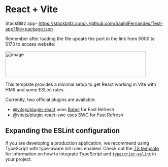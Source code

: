 
# React + Vite
StackBlitz app- https://stackblitz.com/~/github.com/SaahilFernandes/Test-app?file=package.json


Remember after loading the file update the port in the link from 5000 to 5173 to access website:

<img width="442" height="82" alt="image" src="https://github.com/user-attachments/assets/86d9ed6a-39c1-4362-a4a8-ba45f4d47387" />

This template provides a minimal setup to get React working in Vite with HMR and some ESLint rules.

Currently, two official plugins are available:

- [@vitejs/plugin-react](https://github.com/vitejs/vite-plugin-react/blob/main/packages/plugin-react) uses [Babel](https://babeljs.io/) for Fast Refresh
- [@vitejs/plugin-react-swc](https://github.com/vitejs/vite-plugin-react/blob/main/packages/plugin-react-swc) uses [SWC](https://swc.rs/) for Fast Refresh

## Expanding the ESLint configuration

If you are developing a production application, we recommend using TypeScript with type-aware lint rules enabled. Check out the [TS template](https://github.com/vitejs/vite/tree/main/packages/create-vite/template-react-ts) for information on how to integrate TypeScript and [`typescript-eslint`](https://typescript-eslint.io) in your project.
